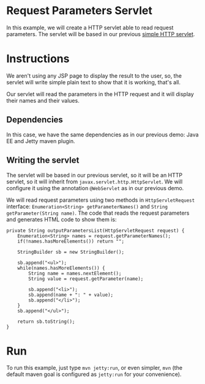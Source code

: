 # Request Parameters Servlet

In this example, we will create a HTTP servlet able to read request parameters.
The servlet will be based in our previous 
[simple HTTP servlet](../simple-http-servlet).

# Instructions

We aren't using any JSP page to display the result to the user, so, the servlet
will write simple plain text to show that it is working, that's all.

Our servlet will read the parameters in the HTTP request and it will display
their names and their values.

## Dependencies

In this case, we have the same dependencies as in our previous demo: Java EE and
Jetty maven plugin.

## Writing the servlet

The servlet will be based in our previous servlet, so it will be an HTTP servlet,
so it will inherit from `javax.servlet.http.HttpServlet`. We will configure it
using the annotation `@WebServlet` as in our previous demo. 

We will read request parameters using two methods in `HttpServletRequest` interface:
`Enumeration<String> getParameterNames()` and `String getParameter(String name)`. 
The code that reads the request parameters and generates HTML code to show them is:

	private String outputParametersList(HttpServletRequest request) {
        Enumeration<String> names = request.getParameterNames();
		if(!names.hasMoreElements()) return "";
		
		StringBuilder sb = new StringBuilder();
		
		sb.append("<ul>");
        while(names.hasMoreElements()) {
        	String name = names.nextElement();
        	String value = request.getParameter(name);
        	
        	sb.append("<li>");
            sb.append(name + ": " + value);
            sb.append("</li>");
        }
        sb.append("</ul>");
		
		return sb.toString();
	}

# Run

To run this example, just type `mvn jetty:run`, or even simpler, `mvn` (the default
maven goal is configured as `jetty:run` for your convenience).

